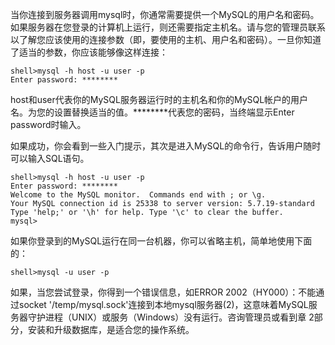 当你连接到服务器调用mysql时，你通常需要提供一个MySQL的用户名和密码。如果服务器在您登录的计算机上运行，则还需要指定主机名。请与您的管理员联系以了解您应该使用的连接参数（即，要使用的主机、用户名和密码）。一旦你知道了适当的参数，你应该能够像这样连接：

```
shell>mysql -h host -u user -p
Enter password: ********
```

host和user代表你的MySQL服务器运行时的主机名和你的MySQL帐户的用户名。为您的设置替换适当的值。\*\*\*\*\*\*\*\*代表您的密码，当终端显示Enter password时输入。

如果成功，你会看到一些入门提示，其次是进入MySQL的命令行，告诉用户随时可以输入SQL语句。

```
shell>mysql -h host -u user -p
Enter password: ********
Welcome to the MySQL monitor.  Commands end with ; or \g.
Your MySQL connection id is 25338 to server version: 5.7.19-standard
Type 'help;' or '\h' for help. Type '\c' to clear the buffer.
mysql>
```

如果你登录到的MySQL运行在同一台机器，你可以省略主机，简单地使用下面的：

```
shell>mysql -u user -p
```

如果，当您尝试登录，你得到一个错误信息，如ERROR 2002（HY000）：不能通过socket '/temp/mysql.sock'连接到本地mysql服务器\(2\)，这意味着MySQL服务器守护进程（UNIX）或服务（Windows）没有运行。咨询管理员或看到章 2部分，安装和升级数据库，是适合您的操作系统。

